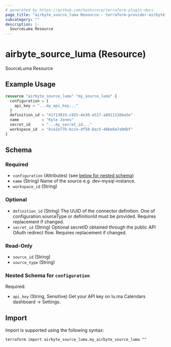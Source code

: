 ```yaml
---
# generated by https://github.com/hashicorp/terraform-plugin-docs
page_title: "airbyte_source_luma Resource - terraform-provider-airbyte"
subcategory: ""
description: |-
  SourceLuma Resource
---
```


# airbyte_source_luma (Resource)

SourceLuma Resource

## Example Usage

```terraform
resource "airbyte_source_luma" "my_source_luma" {
  configuration = {
    api_key = "...my_api_key..."
  }
  definition_id = "41f13919-c925-4e38-a517-a80112166a5e"
  name          = "Kyle Jones"
  secret_id     = "...my_secret_id..."
  workspace_id  = "bce2e77b-bcce-4f58-8ac5-48be8a7a9dbf"
}
```

<!-- schema generated by tfplugindocs -->
## Schema

### Required

- `configuration` (Attributes) (see [below for nested schema](#nestedatt--configuration))
- `name` (String) Name of the source e.g. dev-mysql-instance.
- `workspace_id` (String)

### Optional

- `definition_id` (String) The UUID of the connector definition. One of configuration.sourceType or definitionId must be provided. Requires replacement if changed.
- `secret_id` (String) Optional secretID obtained through the public API OAuth redirect flow. Requires replacement if changed.

### Read-Only

- `source_id` (String)
- `source_type` (String)

<a id="nestedatt--configuration"></a>
### Nested Schema for `configuration`

Required:

- `api_key` (String, Sensitive) Get your API key on lu.ma Calendars dashboard → Settings.

## Import

Import is supported using the following syntax:

```shell
terraform import airbyte_source_luma.my_airbyte_source_luma ""
```
